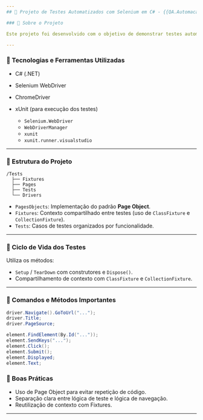 ```yaml
---
## 📘 Projeto de Testes Automatizados com Selenium em C# - {{QA.Automacao.Leilao}}

### 🧪 Sobre o Projeto

Este projeto foi desenvolvido com o objetivo de demonstrar testes automatizados utilizando **Selenium WebDriver** com **C#**. A arquitetura adotada segue boas práticas como o padrão **Page Object** e a organização dos testes considerando o conceito de **pirâmide de testes** (Unit > Service > UI).

---
```


### 🧰 Tecnologias e Ferramentas Utilizadas

* C# (.NET)
* Selenium WebDriver
* ChromeDriver 
* xUnit (para execução dos testes)

  * `Selenium.WebDriver`
  * `WebDriverManager`
  * `xunit`
  * `xunit.runner.visualstudio`

---

### 🧱 Estrutura do Projeto

```
/Tests
  ├── Fixtures
  ├── Pages
  ├── Tests
  └── Drivers
```

* `PagesObjects`: Implementação do padrão **Page Object**.
* `Fixtures`: Contexto compartilhado entre testes (uso de `ClassFixture` e `CollectionFixture`).
* `Tests`: Casos de testes organizados por funcionalidade.

---

### 🔁 Ciclo de Vida dos Testes

Utiliza os métodos:

* `Setup` / `TearDown` com construtores e `Dispose()`.
* Compartilhamento de contexto com `ClassFixture` e `CollectionFixture`.

---

### 🔎 Comandos e Métodos Importantes

```csharp
driver.Navigate().GoToUrl("...");
driver.Title;
driver.PageSource;

element.FindElement(By.Id("..."));
element.SendKeys("...");
element.Click();
element.Submit();
element.Displayed;
element.Text;
```

### 🧼 Boas Práticas

* Uso de Page Object para evitar repetição de código.
* Separação clara entre lógica de teste e lógica de navegação.
* Reutilização de contexto com Fixtures.

---
